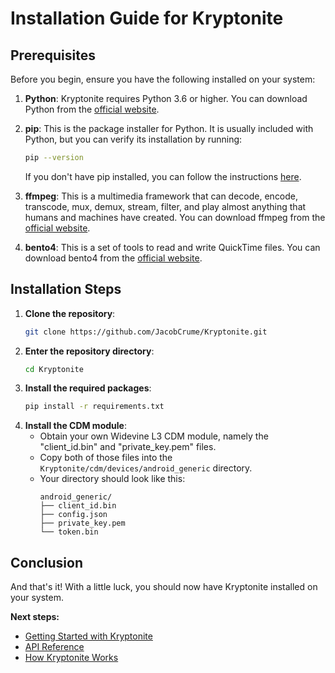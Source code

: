 # Installation Guide for Kryptonite

## Prerequisites

Before you begin, ensure you have the following installed on your system:

1. **Python**: Kryptonite requires Python 3.6 or higher. You can download Python from the [official website](https://www.python.org/downloads/).

2. **pip**: This is the package installer for Python. It is usually included with Python, but you can verify its installation by running:
    ```sh
    pip --version
    ```
    If you don't have pip installed, you can follow the instructions [here](https://pip.pypa.io/en/stable/installation/).
3. **ffmpeg**: This is a multimedia framework that can decode, encode, transcode, mux, demux, stream, filter, and play almost anything that humans and machines have created. You can download ffmpeg from the [official website](https://www.ffmpeg.org/download.html).
4. **bento4**: This is a set of tools to read and write QuickTime files. You can download bento4 from the [official website](https://www.bento4.com/downloads/).

## Installation Steps

1. **Clone the repository**:
    ```sh
    git clone https://github.com/JacobCrume/Kryptonite.git
    ```
2. **Enter the repository directory**:
    ```sh
    cd Kryptonite
   ```
3. **Install the required packages**:
    ```sh
    pip install -r requirements.txt
    ```
4. **Install the CDM module**:
    - Obtain your own Widevine L3 CDM module, namely the "client_id.bin" and "private_key.pem" files.
    - Copy both of those files into the `Kryptonite/cdm/devices/android_generic` directory.
    - Your directory should look like this:
        ```
        android_generic/
        ├── client_id.bin
        ├── config.json
        ├── private_key.pem
        └── token.bin
        ```

## Conclusion

And that's it! With a little luck, you should now have Kryptonite installed on your system.

**Next steps:**
- [Getting Started with Kryptonite](../Tutorials/Getting-Started.md)
- [API Reference](../Reference/TVNZ.md)
- [How Kryptonite Works](../Explanations/Downloading.md) 
   